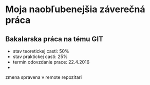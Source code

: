 ﻿# Moja naobľubenejšia záverečná práca
## Bakalarska práca na tému GIT


- stav teoretickej casti: 50%
- stav praktickej casti: 25%
- termin odovzdanie prace: 22.4.2016
- 
zmena spravena v remote repozitari
